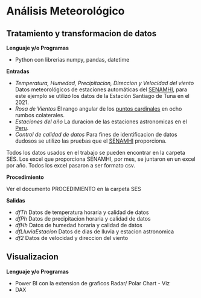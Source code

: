 # Análisis Meteorológico
## Tratamiento y transformacion de datos

**Lenguaje y/o Programas**
* Python con librerias numpy, pandas, datetime


**Entradas**
* *Temperatura, Humedad, Precipitacion, Direccion y Velocidad del viento* Datos meteorológicos de estaciones automáticas del [SENAMHI](https://www.senamhi.gob.pe/?p=estaciones), para este ejemplo se utilizó los datos de la Estación Santiago de Tuna en el 2021.
* *Rosa de Vientos* El rango angular de los [puntos cardinales](https://es.wikipedia.org/wiki/Rosa_de_los_vientos) en ocho rumbos colaterales.
* *Estaciones del año* La duracion de las estaciones astronomicas en el [Peru](https://www.gob.pe/11000-fechas-de-las-estaciones-astronomicas-en-el-peru).
* *Control de calidad de datos* Para fines de identificacion de datos dudosos se utilizo las pruebas que el [SENAMHI](https://www.senamhi.gob.pe/load/file/00711SENA-54.pdf) proporciona.

Todos los datos usados en el trabajo se pueden encontrar en la carpeta SES. Los excel que proporciona SENAMHI, por mes, se juntaron en un excel por año. Todos los excel pasaron a ser formato csv.

**Procedimiento**

Ver el documento PROCEDIMIENTO en la carpeta SES

**Salidas**
* *dfTh* Datos de temperatura horaria y calidad de datos
* *dfPh* Datos de precipitacion horaria y calidad de datos
* *dfHh* Datos de humedad horaria y calidad de datos
* *dfLluviaEstacion* Datos de dias de lluvia y estacion astronomica
* *df2* Datos de velocidad y direccion del viento 

## Visualizacion

**Lenguaje y/o Programas**
* Power BI con la extension de graficos Radar/ Polar Chart - Viz
* DAX

